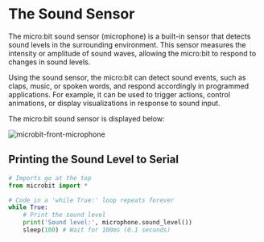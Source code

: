 # The Sound Sensor

The micro:bit sound sensor (microphone) is a built-in sensor that detects sound levels in the surrounding environment. This sensor measures the intensity or amplitude of sound waves, allowing the micro:bit to respond to changes in sound levels.

Using the sound sensor, the micro:bit can detect sound events, such as claps, music, or spoken words, and respond accordingly in programmed applications. For example, it can be used to trigger actions, control animations, or display visualizations in response to sound input.

The micro:bit sound sensor is displayed below:

![microbit-front-microphone](assets/microbit-front-microphone.png)



## Printing the Sound Level to Serial



```python
# Imports go at the top
from microbit import *

# Code in a 'while True:' loop repeats forever
while True:
    # Print the sound level
    print('Sound level:', microphone.sound_level())
    sleep(100) # Wait for 100ms (0.1 seconds)
```

